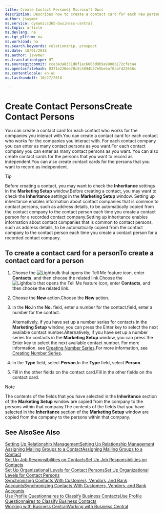 ```yaml
---
title: Create Contact Persons| Microsoft Docs
description: Describes how to create a contact card for each new person or prospect you interact with or have a business relationship with.
author: jswymer
ms.service: dynamics365-business-central
ms.topic: article
ms.devlang: na
ms.tgt_pltfrm: na
ms.workload: na
ms.search.keywords: relationship, prospect
ms.date: 10/01/2018
ms.author: jswymer
ms.translationtype: HT
ms.sourcegitcommit: cce3a3a8331d8f1ac6665d9b9a9908b172cfecaa
ms.openlocfilehash: 0371e226de78c8c3894b47e5bebaf0aaf422666c
ms.contentlocale: en-au
ms.lasthandoff: 10/27/2018

---
```

# <a name="create-contact-persons"></a><span data-ttu-id="3123f-103">Create Contact Persons</span><span class="sxs-lookup"><span data-stu-id="3123f-103">Create Contact Persons</span></span>
<span data-ttu-id="3123f-104">You can create a contact card for each contact who works for the companies you interact with.</span><span class="sxs-lookup"><span data-stu-id="3123f-104">You can create a contact card for each contact who works for the companies you interact with.</span></span> <span data-ttu-id="3123f-105">For each contact company you can enter as many contact persons as you want.</span><span class="sxs-lookup"><span data-stu-id="3123f-105">For each contact company you can enter as many contact persons as you want.</span></span> <span data-ttu-id="3123f-106">You can also create contact cards for the persons that you want to record as independent.</span><span class="sxs-lookup"><span data-stu-id="3123f-106">You can also create contact cards for the persons that you want to record as independent.</span></span>

> [!TIP]  
>   <span data-ttu-id="3123f-107">Before creating a contact, you may want to check the **Inheritance** settings in the **Marketing Setup** window.</span><span class="sxs-lookup"><span data-stu-id="3123f-107">Before creating a contact, you may want to check the **Inheritance** settings in the **Marketing Setup** window.</span></span> <span data-ttu-id="3123f-108">Setting up inheritance enables information about contact companies that is common to contact persons, such as address details, to be automatically copied from the contact company to the contact person each time you create a contact person for a recorded contact company.</span><span class="sxs-lookup"><span data-stu-id="3123f-108">Setting up inheritance enables information about contact companies that is common to contact persons, such as address details, to be automatically copied from the contact company to the contact person each time you create a contact person for a recorded contact company.</span></span>

## <a name="to-create-a-contact-card-for-a-person"></a><span data-ttu-id="3123f-109">To create a contact card for a person</span><span class="sxs-lookup"><span data-stu-id="3123f-109">To create a contact card for a person</span></span>
1. <span data-ttu-id="3123f-110">Choose the ![Lightbulb that opens the Tell Me feature](media/ui-search/search_small.png "Tell me what you want to do") icon, enter **Contacts**, and then choose the related link.</span><span class="sxs-lookup"><span data-stu-id="3123f-110">Choose the ![Lightbulb that opens the Tell Me feature](media/ui-search/search_small.png "Tell me what you want to do") icon, enter **Contacts**, and then choose the related link.</span></span>
2. <span data-ttu-id="3123f-111">Choose the **New** action.</span><span class="sxs-lookup"><span data-stu-id="3123f-111">Choose the **New** action.</span></span>
3. <span data-ttu-id="3123f-112">In the **No.**</span><span class="sxs-lookup"><span data-stu-id="3123f-112">In the **No.**</span></span> <span data-ttu-id="3123f-113">field, enter a number for the contact.</span><span class="sxs-lookup"><span data-stu-id="3123f-113">field, enter a number for the contact.</span></span>

    <span data-ttu-id="3123f-114">Alternatively, if you have set up a number series for contacts in the **Marketing Setup** window, you can press the Enter key to select the next available contact number.</span><span class="sxs-lookup"><span data-stu-id="3123f-114">Alternatively, if you have set up a number series for contacts in the **Marketing Setup** window, you can press the Enter key to select the next available contact number.</span></span> <span data-ttu-id="3123f-115">For more information, see [Creating Number Series](ui-create-number-series.md).</span><span class="sxs-lookup"><span data-stu-id="3123f-115">For more information, see [Creating Number Series](ui-create-number-series.md).</span></span>
4. <span data-ttu-id="3123f-116">In the **Type** field, select **Person**.</span><span class="sxs-lookup"><span data-stu-id="3123f-116">In the **Type** field, select **Person**.</span></span>
5. <span data-ttu-id="3123f-117">Fill in the other fields on the contact card.</span><span class="sxs-lookup"><span data-stu-id="3123f-117">Fill in the other fields on the contact card.</span></span>

> [!NOTE]  
>   <span data-ttu-id="3123f-118">The contents of the fields that you have selected in the **Inheritance** section of the **Marketing Setup** window are copied from the company to the persons within that company.</span><span class="sxs-lookup"><span data-stu-id="3123f-118">The contents of the fields that you have selected in the **Inheritance** section of the **Marketing Setup** window are copied from the company to the persons within that company.</span></span>

## <a name="see-also"></a><span data-ttu-id="3123f-119">See Also</span><span class="sxs-lookup"><span data-stu-id="3123f-119">See Also</span></span>
[<span data-ttu-id="3123f-120">Setting Up Relationship Management</span><span class="sxs-lookup"><span data-stu-id="3123f-120">Setting Up Relationship Management</span></span>](marketing-setup-marketing.md)  
[<span data-ttu-id="3123f-121">Assigning Mailing Groups to a Contact</span><span class="sxs-lookup"><span data-stu-id="3123f-121">Assigning Mailing Groups to a Contact</span></span>](marketing-mailing-groups.md#AssignMailGroupContact)  
[<span data-ttu-id="3123f-122">Set Up Job Responsibilities on Contacts</span><span class="sxs-lookup"><span data-stu-id="3123f-122">Set Up Job Responsibilities on Contacts</span></span>](marketing-job-responsibilities.md)  
[<span data-ttu-id="3123f-123">Set Up Organizational Levels for Contact Persons</span><span class="sxs-lookup"><span data-stu-id="3123f-123">Set Up Organizational Levels for Contact Persons</span></span>](marketing-organizational-levels.md)  
[<span data-ttu-id="3123f-124">Synchronizing Contacts With Customers, Vendors, and Bank Accounts</span><span class="sxs-lookup"><span data-stu-id="3123f-124">Synchronizing Contacts With Customers, Vendors, and Bank Accounts</span></span>](marketing-synchronize-contacts-customers-vendors-bank-accounts.md)  
[<span data-ttu-id="3123f-125">Use Profile Questionnaires to Classify Business Contacts</span><span class="sxs-lookup"><span data-stu-id="3123f-125">Use Profile Questionnaires to Classify Business Contacts</span></span>](marketing-create-contact-profile-questionnaire.md)  
[<span data-ttu-id="3123f-126">Working with Business Central</span><span class="sxs-lookup"><span data-stu-id="3123f-126">Working with Business Central</span></span>](ui-work-product.md)  


